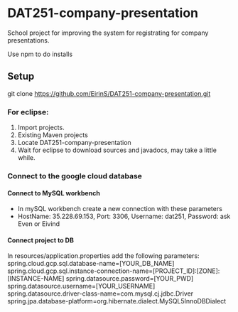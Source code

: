 # DAT251-company-presentation
School project for improving the system for registrating for company presentations.

Use npm to do installs

## Setup
git clone https://github.com/EirinS/DAT251-company-presentation.git

### For eclipse:
1. Import projects.
2. Existing Maven projects
3. Locate DAT251-company-presentation
4. Wait for eclipse to download sources and javadocs, may take a little while.

### Connect to the google cloud database
#### Connect to MySQL workbench
  - In mySQL workbench create a new connection with these parameters
  - HostName: 35.228.69.153, Port: 3306, Username: dat251, Password: ask Even or Eivind
#### Connect project to DB
In resources/application.properties add the following parameters:
spring.cloud.gcp.sql.database-name=[YOUR_DB_NAME]
spring.cloud.gcp.sql.instance-connection-name=[PROJECT_ID]:[ZONE]:[INSTANCE-NAME]
spring.datasource.password=[YOUR_PWD]
spring.datasource.username=[YOUR_USERNAME]
spring.datasource.driver-class-name=com.mysql.cj.jdbc.Driver
spring.jpa.database-platform=org.hibernate.dialect.MySQL5InnoDBDialect
